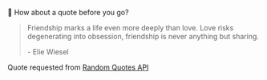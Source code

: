 📣 How about a quote before you go?

> Friendship marks a life even more deeply than love. Love risks degenerating into obsession, friendship is never anything but sharing.
>
> <p>- Elie Wiesel</p>

Quote requested from [Random Quotes API](https://github.com/lukePeavey/quotable)
